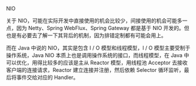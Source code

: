 NIO

关于 NIO，可能在实际开发中直接使用的机会比较少，间接使用的机会可能多一点，因为 Netty、Spring WebFlux、Spring Gateway 都是基于 NIO 开发的。但也是有必要去了解一下其背后的机制，因为排错定制都有可能会用上。

而在 Java 中说的 NIO，其实是包含 I / O 模型和线程模型，I / O 模型主要受制于操作系统，Java NIO 本质上也是调用操作系统的接口，而线程模型，在 Java 中可以优化，用得比较多的应该是主从 Reactor 模型，用线程池 Acceptor 去接收客户端的连接请求，Reactor 建立连接并注册，然后依赖 Selector 循环监听，最后将事件交给对应的 Handler。